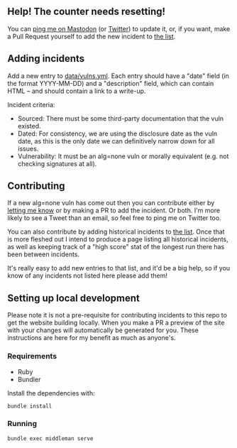 ## Help! The counter needs resetting!

You can [ping me on Mastodon](https://hachyderm.io/@zofrex) (or [Twitter](https://twitter.com/zofrex)) to update it, or, if you want, make a Pull Request yourself to add the new incident to [the list](data/vulns.yml).

## Adding incidents

Add a new entry to [data/vulns.yml](data/vulns.yml). Each entry should have a "date" field (in the format YYYY-MM-DD) and a "description" field, which can contain HTML – and should contain a link to a write-up.

Incident criteria:

* Sourced: There must be some third-party documentation that the vuln existed.
* Dated: For consistency, we are using the disclosure date as the vuln date, as this is the only date we can definitively narrow down for all issues.
* Vulnerability: It must be an alg=none vuln or morally equivalent (e.g. not checking signatures at all).

## Contributing

If a new alg=none vuln has come out then you can contribute either by [letting me know](https://twitter.com/zofrex) or by making a PR to add the incident. Or both. I'm more likely to see a Tweet than an email, so feel free to ping me on Twitter too.

You can also contribute by adding historical incidents to [the list](data/vulns.yml). Once that is more fleshed out I intend to produce a page listing all historical incidents, as well as keeping track of a "high score" stat of the longest run there has been between incidents.

It's really easy to add new entries to that list, and it'd be a big help, so if you know of any incidents not listed here please add them!

## Setting up local development

Please note it is not a pre-requisite for contributing incidents to this repo to get the website building locally. When you make a PR a preview of the site with your changes will automatically be generated for you. These instructions are here for my benefit as much as anyone's.

### Requirements

* Ruby
* Bundler

Install the dependencies with:

```
bundle install
```

### Running

```
bundle exec middleman serve
```
